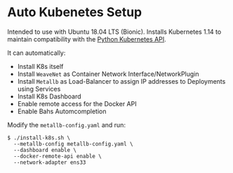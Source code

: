 # Auto Kubenetes Setup

Intended to use with Ubuntu 18.04 LTS (Bionic).
Installs Kubernetes 1.14 to maintain compatibility with the [Python Kubernetes API](https://github.com/kubernetes-client/python).

It can automatically:
* Install K8s itself
* Install ``WeaveNet`` as Container Network Interface/NetworkPlugin
* Install ``Metallb`` as Load-Balancer to assign IP addresses to Deployments using Services
* Install K8s Dashboard
* Enable remote access for the Docker API
* Enable Bahs Automcompletion

Modify the ``metallb-config.yaml`` and run:
```
$ ./install-k8s.sh \
  --metallb-config metallb-config.yaml \
  --dashboard enable \
  --docker-remote-api enable \
  --network-adapter ens33
```
